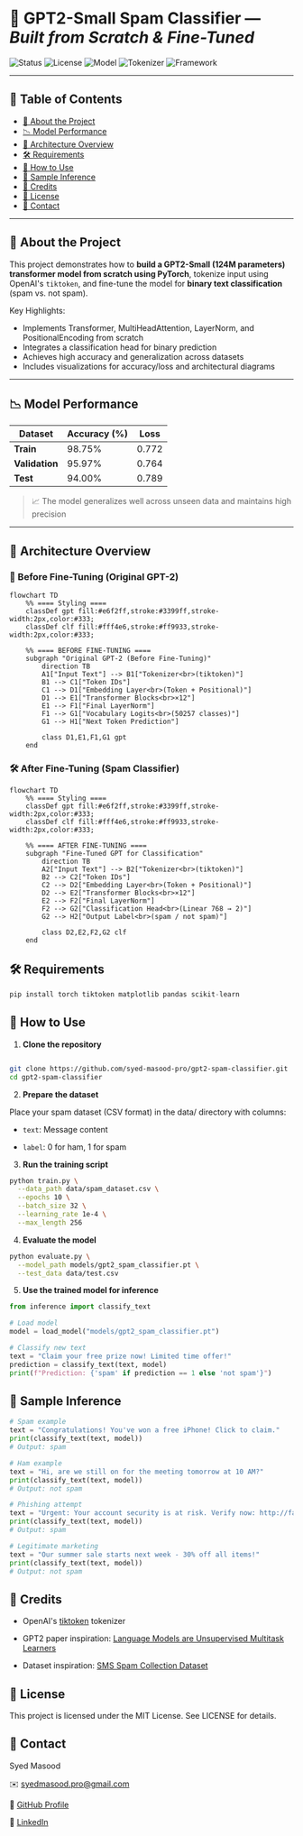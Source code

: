 # 🧠 GPT2-Small Spam Classifier — *Built from Scratch & Fine-Tuned*

![Status](https://img.shields.io/badge/Status-Complete-brightgreen)
![License](https://img.shields.io/badge/License-MIT-blue.svg)
![Model](https://img.shields.io/badge/Model-GPT2_Small_124M-purple?logo=openai)
![Tokenizer](https://img.shields.io/badge/Tokenizer-tiktoken-orange)
![Framework](https://img.shields.io/badge/Framework-PyTorch-EE4C2C?logo=pytorch)

---

## 📝 Table of Contents
- [📌 About the Project](#-about-the-project)
- [📉 Model Performance](#-model-performance)
- [🧠 Architecture Overview](#-architecture-overview)
- [🛠️ Requirements](#️-requirements)
- [🚀 How to Use](#-how-to-use)
- [🧪 Sample Inference](#-sample-inference)
- [📘 Credits](#-credits)
- [📄 License](#-license)
- [📧 Contact](#-contact)

---

## 📌 About the Project

This project demonstrates how to **build a GPT2-Small (124M parameters) transformer model from scratch using PyTorch**, tokenize input using OpenAI's `tiktoken`, and fine-tune the model for **binary text classification** (spam vs. not spam).

Key Highlights:
- Implements Transformer, MultiHeadAttention, LayerNorm, and PositionalEncoding from scratch
- Integrates a classification head for binary prediction
- Achieves high accuracy and generalization across datasets
- Includes visualizations for accuracy/loss and architectural diagrams

---

## 📉 Model Performance

| Dataset    | Accuracy (%) | Loss     |
|------------|--------------|----------|
| **Train**      | 98.75%       | 0.772    |
| **Validation** | 95.97%       | 0.764    |
| **Test**       | 94.00%       | 0.789    |

> 📈 The model generalizes well across unseen data and maintains high precision

---

## 🧠 Architecture Overview

### 🧱 Before Fine-Tuning (Original GPT-2)
```mermaid
flowchart TD
    %% ==== Styling ====
    classDef gpt fill:#e6f2ff,stroke:#3399ff,stroke-width:2px,color:#333;
    classDef clf fill:#fff4e6,stroke:#ff9933,stroke-width:2px,color:#333;

    %% ==== BEFORE FINE-TUNING ====
    subgraph "Original GPT-2 (Before Fine-Tuning)"
        direction TB
        A1["Input Text"] --> B1["Tokenizer<br>(tiktoken)"]
        B1 --> C1["Token IDs"]
        C1 --> D1["Embedding Layer<br>(Token + Positional)"]
        D1 --> E1["Transformer Blocks<br>×12"]
        E1 --> F1["Final LayerNorm"]
        F1 --> G1["Vocabulary Logits<br>(50257 classes)"]
        G1 --> H1["Next Token Prediction"]
        
        class D1,E1,F1,G1 gpt
    end
```

### 🛠️ After Fine-Tuning (Spam Classifier)
```mermaid
flowchart TD
    %% ==== Styling ====
    classDef gpt fill:#e6f2ff,stroke:#3399ff,stroke-width:2px,color:#333;
    classDef clf fill:#fff4e6,stroke:#ff9933,stroke-width:2px,color:#333;

    %% ==== AFTER FINE-TUNING ====
    subgraph "Fine-Tuned GPT for Classification"
        direction TB
        A2["Input Text"] --> B2["Tokenizer<br>(tiktoken)"]
        B2 --> C2["Token IDs"]
        C2 --> D2["Embedding Layer<br>(Token + Positional)"]
        D2 --> E2["Transformer Blocks<br>×12"]
        E2 --> F2["Final LayerNorm"]
        F2 --> G2["Classification Head<br>(Linear 768 → 2)"]
        G2 --> H2["Output Label<br>(spam / not spam)"]
        
        class D2,E2,F2,G2 clf
    end
```

## 🛠️ Requirements
```python
pip install torch tiktoken matplotlib pandas scikit-learn
```

## 🚀 How to Use
1. **Clone the repository**
```bash

git clone https://github.com/syed-masood-pro/gpt2-spam-classifier.git
cd gpt2-spam-classifier
```
2. **Prepare the dataset**

Place your spam dataset (CSV format) in the data/ directory with columns:

* `text`: Message content

* `label`: 0 for ham, 1 for spam

3. **Run the training script**
```bash
python train.py \
  --data_path data/spam_dataset.csv \
  --epochs 10 \
  --batch_size 32 \
  --learning_rate 1e-4 \
  --max_length 256
```
4. **Evaluate the model**
```bash
python evaluate.py \
  --model_path models/gpt2_spam_classifier.pt \
  --test_data data/test.csv
```
5. **Use the trained model for inference**
```python
from inference import classify_text

# Load model
model = load_model("models/gpt2_spam_classifier.pt")

# Classify new text
text = "Claim your free prize now! Limited time offer!"
prediction = classify_text(text, model)
print(f"Prediction: {'spam' if prediction == 1 else 'not spam'}")
```

## 🧪 Sample Inference
```python
# Spam example
text = "Congratulations! You've won a free iPhone! Click to claim."
print(classify_text(text, model))
# Output: spam

# Ham example
text = "Hi, are we still on for the meeting tomorrow at 10 AM?"
print(classify_text(text, model))
# Output: not spam

# Phishing attempt
text = "Urgent: Your account security is at risk. Verify now: http://fake-security.com"
print(classify_text(text, model))
# Output: spam

# Legitimate marketing
text = "Our summer sale starts next week - 30% off all items!"
print(classify_text(text, model))
# Output: not spam
```

## 📘 Credits
* OpenAI's [tiktoken](https://github.com/openai/tiktoken) tokenizer 

* GPT2 paper inspiration: [Language Models are Unsupervised Multitask Learners](https://cdn.openai.com/better-language-models/language_models_are_unsupervised_multitask_learners.pdf)

* Dataset inspiration: [SMS Spam Collection Dataset](https://archive.ics.uci.edu/static/public/228/sms+spam+collection.zip)

## 📄 License
This project is licensed under the MIT License. See LICENSE for details.

## 📧 Contact
Syed Masood

✉️ [syedmasood.pro@gmail.com](syedmasood.pro@gmail.com)

🔗 [GitHub Profile](https://github.com/syed-masood-pro/)

💼 [LinkedIn](https://www.linkedin.com/in/syed-masood-pro/)
